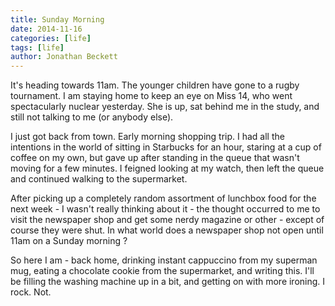 ```yaml
---
title: Sunday Morning
date: 2014-11-16
categories: [life]
tags: [life]
author: Jonathan Beckett
---
```


It's heading towards 11am. The younger children have gone to a rugby tournament. I am staying home to keep an eye on Miss 14, who went spectacularly nuclear yesterday. She is up, sat behind me in the study, and still not talking to me (or anybody else).

I just got back from town. Early morning shopping trip. I had all the intentions in the world of sitting in Starbucks for an hour, staring at a cup of coffee on my own, but gave up after standing in the queue that wasn't moving for a few minutes. I feigned looking at my watch, then left the queue and continued walking to the supermarket.

After picking up a completely random assortment of lunchbox food for the next week - I wasn't really thinking about it - the thought occurred to me to visit the newspaper shop and get some nerdy magazine or other - except of course they were shut. In what world does a newspaper shop not open until 11am on a Sunday morning ?

So here I am - back home, drinking instant cappuccino from my superman mug, eating a chocolate cookie from the supermarket, and writing this. I'll be filling the washing machine up in a bit, and getting on with more ironing. I rock. Not.